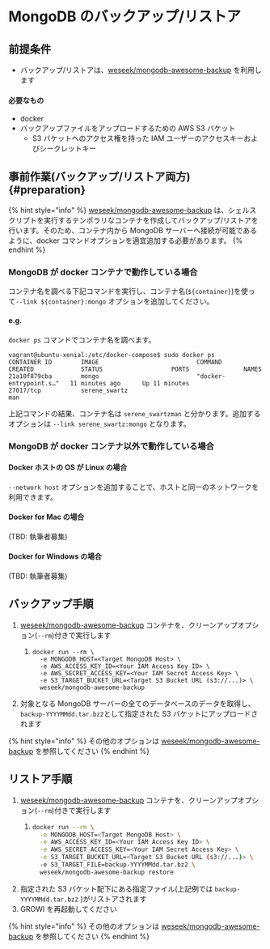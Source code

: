 # MongoDB のバックアップ/リストア

## 前提条件

* バックアップ/リストアは、[weseek/mongodb-awesome-backup](https://github.com/weseek/mongodb-awesome-backup) を利用します

#### 必要なもの

* docker
* バックアップファイルをアップロードするための AWS S3 バケット
  * S3 バケットへのアクセス権を持った IAM ユーザーのアクセスキーおよびシークレットキー

## 事前作業\(バックアップ/リストア両方\) {#preparation}

{% hint style="info" %}
[weseek/mongodb-awesome-backup](https://github.com/weseek/mongodb-awesome-backup) は、シェルスクリプトを実行するテンポラリなコンテナを作成してバックアップ/リストアを行います。そのため、コンテナ内から MongoDB サーバーへ接続が可能であるように、docker コマンドオプションを適宜追加する必要があります。
{% endhint %}

### MongoDB が docker コンテナで動作している場合

コンテナ名を調べる下記コマンドを実行し、コンテナ名\(`${container}`\)を使って`--link ${container}:mongo` オプションを追加してください。

#### e.g.

`docker ps` コマンドでコンテナ名を調べます。

```text
vagrant@ubuntu-xenial:/etc/docker-compose$ sudo docker ps
CONTAINER ID        IMAGE                           COMMAND                  CREATED             STATUS                   PORTS               NAMES
21a10f879cba        mongo                           "docker-entrypoint.s…"   11 minutes ago      Up 11 minutes            27017/tcp           serene_swartz
man
```

上記コマンドの結果、コンテナ名は `serene_swartzman` と分かります。追加するオプションは `--link serene_swartz:mongo` となります。

### MongoDB が docker コンテナ以外で動作している場合

#### Docker ホストの OS が Linux の場合

`--network host` オプションを追加することで、ホストと同一のネットワークを利用できます。

#### Docker for Mac の場合

\(TBD: 執筆者募集\)

#### Docker for Windows の場合

\(TBD: 執筆者募集\)

## バックアップ手順

1. [weseek/mongodb-awesome-backup](https://github.com/weseek/mongodb-awesome-backup) コンテナを、クリーンアップオプション\(`--rm`\)付きで実行します
   1. ```text
      docker run --rm \
        -e MONGODB_HOST=<Target MongoDB Host> \
        -e AWS_ACCESS_KEY_ID=<Your IAM Access Key ID> \
        -e AWS_SECRET_ACCESS_KEY=<Your IAM Secret Access Key> \
        -e S3_TARGET_BUCKET_URL=<Target S3 Bucket URL (s3://...)> \
        weseek/mongodb-awesome-backup
      ```
2. 対象となる MongoDB サーバーの全てのデータベースのデータを取得し、 `backup-YYYYMMdd.tar.bz2`として指定された S3 バケットにアップロードされます

{% hint style="info" %}
その他のオプションは [weseek/mongodb-awesome-backup](https://github.com/weseek/mongodb-awesome-backup) を参照してください
{% endhint %}

## リストア手順

1. [weseek/mongodb-awesome-backup](https://github.com/weseek/mongodb-awesome-backup) コンテナを、クリーンアップオプション\(`--rm`\)付きで実行します
   1. ```bash
      docker run --rm \
        -e MONGODB_HOST=<Target MongoDB Host> \
        -e AWS_ACCESS_KEY_ID=<Your IAM Access Key ID> \
        -e AWS_SECRET_ACCESS_KEY=<Your IAM Secret Access Key> \
        -e S3_TARGET_BUCKET_URL=<Target S3 Bucket URL (s3://...)> \
        -e S3_TARGET_FILE=backup-YYYYMMdd.tar.bz2 \
        weseek/mongodb-awesome-backup restore
      ```
2. 指定された S3 バケット配下にある指定ファイル\(上記例では `backup-YYYYMMdd.tar.bz2` \)がリストアされます
3. GROWI を再起動してください

{% hint style="info" %}
その他のオプションは [weseek/mongodb-awesome-backup](https://github.com/weseek/mongodb-awesome-backup) を参照してください
{% endhint %}



